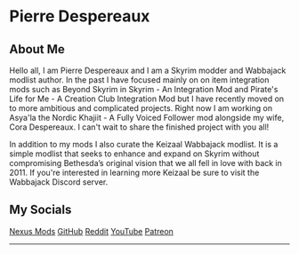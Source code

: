 # Pierre Despereaux

## About Me

Hello all, I am Pierre Despereaux and I am a Skyrim modder and Wabbajack modlist author. In the past I have focused mainly on on item integration mods such as Beyond Skyrim in Skyrim - An Integration Mod and Pirate's Life for Me - A Creation Club Integration Mod but I have recently moved on to more ambitious and complicated projects. Right now I am working on Asya'la the Nordic Khajiit - A Fully Voiced Follower mod alongside my wife, Cora Despereaux. I can't wait to share the finished project with you all!

In addition to my mods I also curate the Keizaal Wabbajack modlist. It is a simple modlist that seeks to enhance and expand on Skyrim without compromising Bethesda’s original vision that we all fell in love with back in 2011. If you're interested in learning more Keizaal be sure to visit the Wabbajack Discord server.

## My Socials
<!-- markdownlint-disable MD033 -->
<div class="socials">
<a class="buttons" href="https://www.nexusmods.com/users/42051055">Nexus Mods</a>
<a class="buttons" href="https://github.com/EzioTheDeadPoet">GitHub</a>
<a class="buttons" href="https://www.reddit.com/user/EzioTheDeadPoet">Reddit</a>
<a class="buttons" href="https://www.youtube.com/channel/UCJrDizmqxqo-v9yhEvcU59Q">YouTube</a>
<a class="buttons" href="https://www.patreon.com/user?u=16914107">Patreon</a>
</div>

<!-- markdownlint-enable MD033 -->

---
